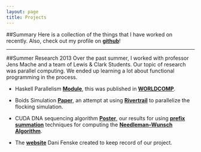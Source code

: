 ```yaml
---
layout: page
title: Projects
---
```


##Summary
Here is a collection of the things that I have worked on recently. Also, check out my profile on [**github**](https://github.com/bwhthd)!

---
##Summer Research 2013
Over the past summer, I worked with professor Jens Mache and a team of Lewis & Clark Students. Our topic of research was parallel computing. We ended up learning a lot about functional programming in the process.

* Haskell Parallelism [**Module**](/haskell.pdf), this was published in [**WORLDCOMP**](http://www.world-academy-of-science.org/).

* Boids Simulation [**Paper**](/boids.pdf), an attempt at using [**Rivertrail**](https://github.com/RiverTrail/RiverTrail) to parallelize the flocking simulation.

* CUDA DNA sequencing algorithm [**Poster**](\cuda.pdf), our results for using [**prefix summation**](http://en.wikipedia.org/wiki/Prefix_sum) techniques for computing the [**Needleman–Wunsch Algorithm**](http://en.wikipedia.org/wiki/Needleman%E2%80%93Wunsch_algorithm).

* The [**website**](https://sites.google.com/a/lclark.edu/parallel/) Dani Fenske created to keep record of our project.